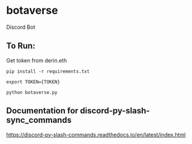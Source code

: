 # botaverse
Discord Bot

## To Run:
Get token from derin.eth
```
pip install -r requirements.txt

export TOKEN={TOKEN}

python botaverse.py
```

## Documentation for discord-py-slash-sync_commands

https://discord-py-slash-commands.readthedocs.io/en/latest/index.html
